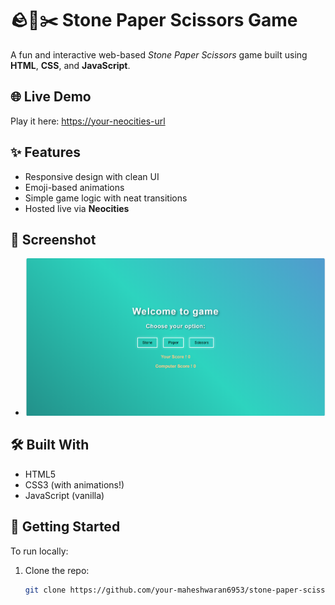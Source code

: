 # 🪨📄✂️ Stone Paper Scissors Game

A fun and interactive web-based *Stone Paper Scissors* game built using **HTML**, **CSS**, and **JavaScript**.

## 🌐 Live Demo
Play it here: [https://your-neocities-url](#)

## ✨ Features
- Responsive design with clean UI
- Emoji-based animations
- Simple game logic with neat transitions
- Hosted live via **Neocities**

## 📸 Screenshot  
- ![Game Preview](preview.png)

## 🛠️ Built With
- HTML5
- CSS3 (with animations!)
- JavaScript (vanilla)

## 🚀 Getting Started
To run locally:
1. Clone the repo:
   ```bash
   git clone https://github.com/your-maheshwaran6953/stone-paper-scissors.git

